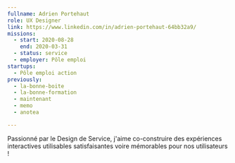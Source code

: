 ```yaml
---
fullname: Adrien Portehaut
role: UX Designer
link: https://www.linkedin.com/in/adrien-portehaut-64bb32a9/
missions:
  - start: 2020-08-28
    end: 2020-03-31
  - status: service
  - employer: Pôle emploi
startups:
  - Pôle emploi action
previously:
  - la-bonne-boite
  - la-bonne-formation
  - maintenant
  - memo
  - anotea

---
```

Passionné par le Design de Service, j'aime co-construire des expériences interactives utilisables satisfaisantes voire mémorables pour nos utilisateurs !
